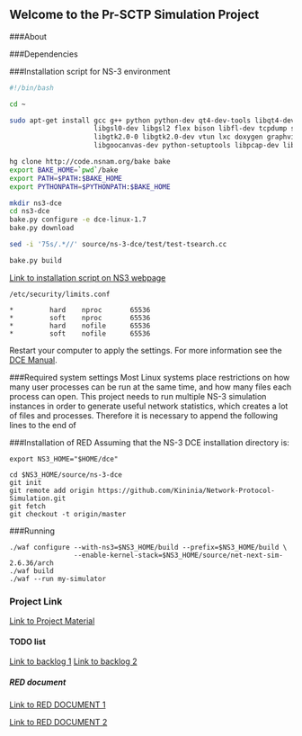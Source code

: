 ## Welcome to the Pr-SCTP Simulation Project

###About

###Dependencies

###Installation script for NS-3 environment
~~~~ bash
#!/bin/bash

cd ~

sudo apt-get install gcc g++ python python-dev qt4-dev-tools libqt4-dev \                             mercurial bzr cmake libc6-dev g++-multilib gsl-bin \
                     libgsl0-dev libgsl2 flex bison libfl-dev tcpdump sqlite \ sqlite3 libsqlite3-dev libxml2 libxml2-dev \
                     libgtk2.0-0 libgtk2.0-dev vtun lxc doxygen graphviz \ imagemagick git python-pygraphviz python-pygoocanvas \
                     libgoocanvas-dev python-setuptools libpcap-dev libdb-dev \ libssl-dev lksctp-tools libsctp-dev tshark gnuplot cvs \ unrar p7zip-full autoconf

hg clone http://code.nsnam.org/bake bake
export BAKE_HOME=`pwd`/bake
export PATH=$PATH:$BAKE_HOME
export PYTHONPATH=$PYTHONPATH:$BAKE_HOME

mkdir ns3-dce
cd ns3-dce
bake.py configure -e dce-linux-1.7
bake.py download

sed -i '75s/.*//' source/ns-3-dce/test/test-tsearch.cc

bake.py build
~~~~
[Link to installation script on NS3 webpage](https://www.nsnam.org/docs/dce/manual/html/getting-started.html#building-dce-basic-mode)
~~~~
/etc/security/limits.conf
~~~~

~~~~
*         hard    nproc       65536
*         soft    nproc       65536
*         hard    nofile      65536
*         soft    nofile      65536
~~~~
Restart your computer to apply the settings. For more information see the [DCE Manual](https://www.nsnam.org/docs/dce/release/1.4/manual/singlehtml/index.html#processes-limit-resource-temporarily-unavailable).

###Required system settings
Most Linux systems place restrictions on how many user processes can be run at the same time, and how many files each process can open. This project needs to run multiple NS-3 simulation instances in order to generate useful network statistics, which creates a lot of files and processes. Therefore it is necessary to append the following lines to the end of 

###Installation of RED
Assuming that the NS-3 DCE installation directory is:
~~~~
export NS3_HOME="$HOME/dce"
~~~~

~~~~
cd $NS3_HOME/source/ns-3-dce
git init
git remote add origin https://github.com/Kininia/Network-Protocol-Simulation.git
git fetch
git checkout -t origin/master
~~~~

###Running
~~~~
./waf configure --with-ns3=$NS3_HOME/build --prefix=$NS3_HOME/build \
                --enable-kernel-stack=$NS3_HOME/source/net-next-sim-2.6.36/arch
./waf build
./waf --run my-simulator

~~~~


### Project Link

[Link to Project Material](https://drive.google.com/drive/u/2/folders/0B5gIZlC2RN2oTGNRRjVTQ3BGSGc)

#### TODO list
[Link to backlog 1](https://docs.google.com/spreadsheets/d/1MV2RN98cWmCtaJ1_0CGGi7_4Nv7sKSASS3jTShc4Nj8/)
[Link to backlog 2](https://docs.google.com/spreadsheets/d/1n70baUivFsSjJZWA9vRQaaQj7RgWKoa_FzVCKOycr-w/)

##### RED document
[Link to RED DOCUMENT 1](http://www.diva-portal.org/smash/get/diva2:831714/FULLTEXT01.pdf)

[Link to RED DOCUMENT 2](http://www.icir.org/floyd/papers/early.pdf)
